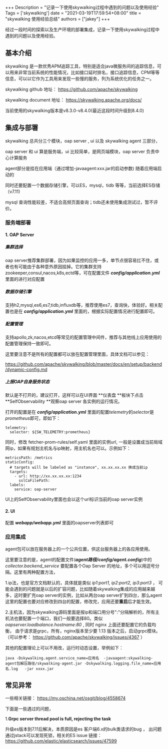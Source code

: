 +++
Description = "记录一下使用skywalking过程中遇到的问题以及使用经验"
Tags = ['skywalking']
date = "2021-03-19T17:59:54+08:00"
title = "skywalking 使用经验总结"
authors = ["jakey"]
+++


经过一段时间的探索以及生产环境的部署集成，记录一下使用skywalking过程中遇到的问题以及使用经验。

<!--more-->

## 基本介绍

skywalking 是一款优秀APM追踪工具，特别是适合java微服务间的追踪信息，可以用来非常当前系统的性能情况，比如接口延时排名，接口追踪信息，CPM等等信息，可以以它作为工具用来发现一些慢的服务，列为系统优化的任务之一。

skywalking github 地址： https://github.com/apache/skywalking

skywalking document 地址： https://skywalking.apache.org/docs/

当前使用的skywalking版本是v8.3.0-v8.4.0(最近这段时间升级到8.4.0)


## 集成与部署

skywalking 总共分三个模块，oap server , ui 以及 skywalking agent 三部分，

oap server 和 ui 算是服务端，ui 比较简单，是网页端模块，oap server 负责中心计算服务

agent部分是挂在应用端（通过增加-javaagent:xxx.jar的启动参数) 随着应用端启动的



同时还要配置一个数据存储引擎，可以ES，mysql，tidb 等等，当前选择ES存储（v7.11)

mysql 查询性能较差，不适合高频页面查询；tidb还未使用集成测试过，暂不评价。



### 服务端部署

#### 1. OAP Server 

##### 集群选择

oap server推荐集群部署，因为如果监控的应用一多，单节点很容易扛不住，或者也有可能由于各种意外原因挂掉。它的集群支持zookeeper,consul,nacos,k8s,ectd等，可在配置文件 ***config/application.yml*** 里面的进行对应配置

##### 数据存储引擎

支持h2,mysql,es6,es7,tidb,influxdb等，推荐使用es7，查询快，体验好。相关配置也是在 ***config/application.yml*** 里面的，根据实际配置情况进行配置即可。

##### 配置管理

支持apollo,zk,nacos,etcd等常见的配置管理中间件，推荐与其他线上应用使用的配置管理保持一致即可。

这里要注意不是所有的配置都可以放在配置管理里面，具体文档可以参见：

https://github.com/apache/skywalking/blob/master/docs/en/setup/backend/dynamic-config.md

##### 上报OAP自身服务状态

默认是不打开的，建议打开，这样可以在UI界面 **仪表盘 **板块下点击 **SelfObservability **观察oap server 各实例的运行情况。

打开的配置是在 ***config/application.yml*** 里面的配置*telemetry*的*selector*是*prometheus*即可，即如下：

```
telemetry:
  selector: ${SW_TELEMETRY:prometheus}
```

同时，修改 fetcher-prom-rules/self.yaml 里面的实例url, 一般是设置成当前局域网ip，如果有规划主机名与ip映射，用主机名也可以。示例如下：

```
metricsPath: /metrics
staticConfig:
  # targets will be labeled as "instance", xx.xx.xx.xx 换成当前ip
  targets:
    - url: http://xx.xx.xx.xx:1234
      sslCaFilePath:
  labels:
    service: oap-server
```

UI上的SelfObservability里面也会以这个url标识当前的oap server实例

#### 2. UI

配置 ***webapp/webapp.yml*** 里面的oapserver列表即可

### 应用集成

agent包可以放在服务器上的一个公共位置，供这台服务器上的各应用使用。

这里要注意的是，agent的配置文件(***agent路径/config/agent.config***)中的 *collector.backend_service* 要配置各个Oap Server 的地址，多个可以用逗号分隔。这里有两种配置方法，

1.ip法，也是官方文档默认的，具体就是类似  *ip1:port1, ip2:port2, ip3:port3*  ， 可能会遇到的问题就是以后的扩容问题，比如随着skywalking集成的应用越来越多，这时要扩充oap server的实例，比如从两台oap server扩到四台，那么agent这里的配置也要对应修改到四台的配置，修改完，应用还要**重启**后才能生效。

2.主机法，因为skywalking源码里面是按ip和端口用分号":"分隔解析的，所有主机法也要配置一个端口，我们一般要选择80。类似  *oapserver.loadbalance.hostname:80*  , 同时 nginx 上面还要配置它的负载均衡， 由于请求是grpc，所有，nginx版本至少要 1.13 版本之后，启动grpc模块。（可以参考： https://github.com/apache/skywalking/issues/4367 ）

其他的配置理论上可以不用改，运行时动态设置，举例如下：

```
java -Dskywalking.agent.service_name=应用名  -javaagent:skywalking-agent包解压路径/skywalking-agent.jar -Dskywalking.logging.file_name=应用名.log   -jar xxxx.jar
```





## 常见异常

一些相关链接：  https://my.oschina.net/osgit/blog/4558674

下面是一些遇过的问题，

1.**Grpc server thread pool is full, rejecting the task**

升级es版本到7.11后解决，本质原因是es 客户端6.x的bulk类请求的bug ， 出问题通过jstack可以发现死锁，相关的ES issue 链接： https://github.com/elastic/elasticsearch/issues/47599



















